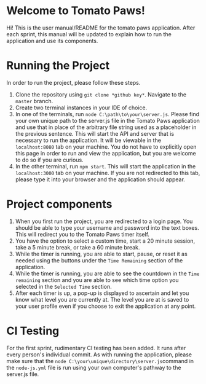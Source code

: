 # Welcome to Tomato Paws!

Hi! This is the user manual/README for the tomato paws application. After each sprint, this manual will be updated to explain how to run the application and use its components. 

# Running the Project 

In order to run the project, please follow these steps. 

1. Clone the repository using ```git clone *github key*```. Navigate to the ```master``` branch. 
2. Create two terminal instances in your IDE of choice. 
3. In one of the terminals, run ```node C:\path\to\your\server.js```. Please find your own unique path to the server.js file in the Tomato Paws application and use that in place of the arbitrary file string used as a placeholder in the previous sentence. This will start the API and server that is necessary to run the application. It will be viewable in the ```localhost:8080``` tab on your machine. You do not have to explicitly open this page in order to run and view the application, but you are welcome to do so if you are curious. 
4. In the other terminal, run ```npm start```. This will start the application in the ```localhost:3000``` tab on your machine. If you are not redirected to this tab, please type it into your browser and the application should appear. 

# Project components

1. When you first run the project, you are redirected to a login page. You should be able to type your username and password into the text boxes. This will redirect you to the Tomato Paws timer itself. 
2. You have the option to select a custom time, start a 20 minute session, take a 5 minute break, or take a 60 minute break. 
3. While the timer is running, you are able to start, pause, or reset it as needed using the buttons under the ```Time Remaining``` section of the application. 
4. While the timer is running, you are able to see the countdown in the ```Time remaining``` section and you are able to see which time option you selected in the ```Selected Time``` section. 
5. After each timer is up, a pop-up is displayed to ascertain and let you know what level you are currently at. The level you are at is saved to your user profile even if you choose to exit the application at any point. 

# CI Testing 

For the first sprint, rudimentary CI testing has been added. It runs after every person's individual commit. As with running the application, please make sure that the ```node C:\your\unique\directory\server.js```command in the ```node-js.yml``` file is run using your own computer's pathway to the server.js file. 